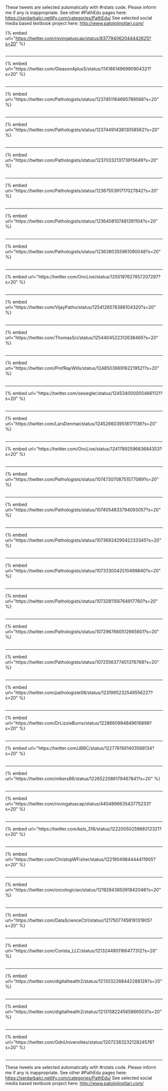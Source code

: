

These tweets are selected automatically with #rstats code. Please inform me if any is inappropriate.
See other #PathEdu pages here: https://serdarbalci.netlify.com/categories/PathEdu/ 
See selected social media based textbook project here: http://www.patolojinotlari.com/

{% embed url="https://twitter.com/rovingatuscap/status/837794062044442625?s=20" %}<br>
<br>
<hr>
{% embed url="https://twitter.com/Gleason4plus5/status/1141861496990904321?s=20" %}<br>
<br>
<hr>
{% embed url="https://twitter.com/Pathologists/status/1237451164695789568?s=20" %}<br>
<br>
<hr>
{% embed url="https://twitter.com/Pathologists/status/1237449143813058562?s=20" %}<br>
<br>
<hr>
{% embed url="https://twitter.com/Pathologists/status/1237033213173915649?s=20" %}<br>
<br>
<hr>
{% embed url="https://twitter.com/Pathologists/status/1236755391717027842?s=20" %}<br>
<br>
<hr>
{% embed url="https://twitter.com/Pathologists/status/1236408107481391104?s=20" %}<br>
<br>
<hr>
{% embed url="https://twitter.com/Pathologists/status/1236380355961090048?s=20" %}<br>
<br>
<hr>
{% embed url="https://twitter.com/OncLive/status/1255197627857207297?s=20" %}<br>
<br>
<hr>
{% embed url="https://twitter.com/VijayPatho/status/1254126578386104320?s=20" %}<br>
<br>
<hr>
{% embed url="https://twitter.com/ThomasSci/status/1254404522312638465?s=20" %}<br>
<br>
<hr>
{% embed url="https://twitter.com/ProfRayWills/status/1248503969162219521?s=20" %}<br>
<br>
<hr>
{% embed url="https://twitter.com/sesiegler/status/1245340000054661121?s=20" %}<br>
<br>
<hr>
{% embed url="https://twitter.com/LarsDenmar/status/1245266039518171136?s=20" %}<br>
<br>
<hr>
{% embed url="https://twitter.com/OncLive/status/1241789259683684353?s=20" %}<br>
<br>
<hr>
{% embed url="https://twitter.com/Pathologists/status/1074730708751577089?s=20" %}<br>
<br>
<hr>
{% embed url="https://twitter.com/Pathologists/status/1074054833794093057?s=20" %}<br>
<br>
<hr>
{% embed url="https://twitter.com/Pathologists/status/1073692429042233345?s=20" %}<br>
<br>
<hr>
{% embed url="https://twitter.com/Pathologists/status/1073330042510499840?s=20" %}<br>
<br>
<hr>
{% embed url="https://twitter.com/Pathologists/status/1073281156764917760?s=20" %}<br>
<br>
<hr>
{% embed url="https://twitter.com/Pathologists/status/1072967660512665601?s=20" %}<br>
<br>
<hr>
{% embed url="https://twitter.com/Pathologists/status/1072556377401376768?s=20" %}<br>
<br>
<hr>
{% embed url="https://twitter.com/pathologiste08/status/1231995232549556227?s=20" %}<br>
<br>
<hr>
{% embed url="https://twitter.com/DrLizzieBurns/status/1228660984849616898?s=20" %}<br>
<br>
<hr>
{% embed url="https://twitter.com/JBBC/status/1227761561403568134?s=20" %}<br>
<br>
<hr>
{% embed url="https://twitter.com/mikers86/status/1226522086178467841?s=20" %}<br>
<br>
<hr>
{% embed url="https://twitter.com/rovingatuscap/status/440489663543775233?s=20" %}<br>
<br>
<hr>
{% embed url="https://twitter.com/kels_316/status/1222005025968312321?s=20" %}<br>
<br>
<hr>
{% embed url="https://twitter.com/ChristopWFisher/status/1221904984444411905?s=20" %}<br>
<br>
<hr>
{% embed url="https://twitter.com/oncologician/status/1219284385091842048?s=20" %}<br>
<br>
<hr>
{% embed url="https://twitter.com/DataScienceCtrl/status/1217507745819131905?s=20" %}<br>
<br>
<hr>
{% embed url="https://twitter.com/Corista_LLC/status/1213244901166477312?s=20" %}<br>
<br>
<hr>
{% embed url="https://twitter.com/digitalhealth2/status/1213032268442288128?s=20" %}<br>
<br>
<hr>
{% embed url="https://twitter.com/digitalhealth2/status/1213158224565866503?s=20" %}<br>
<br>
<hr>
{% embed url="https://twitter.com/GdnUniversities/status/1207238323212824576?s=20" %}<br>
<br>
<hr>


These tweets are selected automatically with #rstats code. Please inform me if any is inappropriate.
See other #PathEdu pages here: https://serdarbalci.netlify.com/categories/PathEdu/ 
See selected social media based textbook project here: http://www.patolojinotlari.com/
